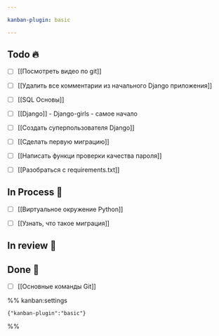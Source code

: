 ```yaml
---

kanban-plugin: basic

---
```


## Todo 🔥

- [ ] [[Посмотреть видео по git]]
- [ ] [[Удалить все комментарии из начального Django приложения]]
- [ ] [[SQL Основы]]
- [ ] [[Django]] - Django-girls - самое начало
- [ ] [[Создать суперпользователя Django]]
- [ ] [[Сделать первую миграцию]]
- [ ] [[Написать функци проверки качества пароля]]
- [ ] [[Разобраться с requirements.txt]]


## In Process 🍉

- [ ] [[Виртуальное окружение Python]]
- [ ] [[Узнать, что такое миграция]]


## In review 🥇



## Done 🤽

- [ ] [[Основные команды Git]]




%% kanban:settings
```
{"kanban-plugin":"basic"}
```
%%